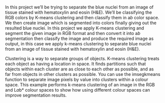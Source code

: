 In this project we’ll be trying to separate the blue nuclei from an image of tissue stained with
hematoxylin and eosin (H&E). We’ll be classifying the RGB colors by K-means clustering and
then classify them in a*b* color space. We then create image which is segmented into colors
finally giving out the resulted blue nuclei. In this project we apply K-means clustering and
segment the given image in RGB format and then convert it into a*b* segmentation then
classify the image and produce the required image as output, in this case we apply k-means
clustering to separate blue nuclei from an image of tissue stained with hematoxylin and eosin
(H&E).

Clustering is a way to separate groups of objects. K-means clustering treats each object as
having a location in space. It finds partitions such that objects within each cluster are as close
to each other as possible, and as far from objects in other clusters as possible. You can use
the imsegkmeans function to separate image pixels by value into clusters within a colour space.
This example performs k-means clustering of an image in the RGB and L*a*b* colour spaces
to show how using different colour spaces can improve segmentation results. 

